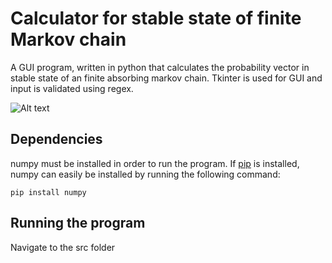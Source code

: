 # Calculator for stable state of finite Markov chain
A GUI program, written in python that calculates the probability vector in stable state of an finite absorbing markov chain. Tkinter is used for GUI and input is validated using regex. 



![Alt text](/screenshot/markov-chain-screenshot.png?raw=true "Preview")

## Dependencies
numpy must be installed in order to run the program. If [pip](https://pypi.org/project/pip/) is installed, numpy can easily be installed by running the following command: 

```
pip install numpy
```

## Running the program
Navigate to the src folder 
